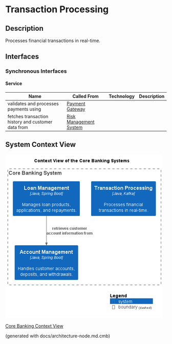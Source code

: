 # Transaction Processing
## Description
Processes financial transactions in real-time.


## Interfaces

### Synchronous Interfaces

#### Service
| Name | Called From | Technology | Description |
|---|---|---|---|
| validates and processes payments using | [Payment Gateway](../../mybank/payment/payment-gateway-system.md) |  |  |
| fetches transaction history and customer data from | [Risk Management System](../../mybank/compliance/risk-management-system.md) |  |  |

## System Context View
![Context View of the Core Banking Systems](../../mybank/core-banking/context-view.png)

[Core Banking Context View](../../mybank/core-banking/context-view.md)


(generated with docs/architecture-node.md.cmb)
